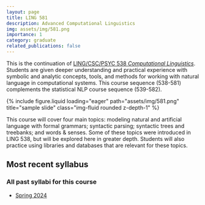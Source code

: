 ```yaml
---
layout: page
title: LING 581
description: Advanced Computational Linguistics
img: assets/img/581.png
importance: 1
category: graduate
related_publications: false
---
```


This is the continuation of [LING/CSC/PSYC 538 _Computational Linguistics_](ua_538.md).
Students are given deeper understanding and practical experience with symbolic and analytic concepts, tools, and methods for working with natural language in computational systems. This course sequence (538-581) complements the statistical NLP course sequence (539-582).

<div class="row justify-content-sm-center">
    <div class="col-sm mt-3 mt-md-0">
        {% include figure.liquid loading="eager" path="assets/img/581.png" title="sample slide" class="img-fluid rounded z-depth-1" %}
    </div>
</div>

This course will cover four main topics: modeling natural and artificial language with formal
grammars; syntactic parsing; syntactic trees and treebanks; and words & senses. Some
of these topics were introduced in LING 538, but will be explored here in greater depth.
Students will also practice using libraries and databases that are relevant for these topics.

## Most recent syllabus

<div class="row justify-content-sm-center">
  <div class="col-sm mt-3 mt-md-0">
    <object data="../../assets/pdf/LING581-2024Spr-Jackson.pdf" type='application/pdf' width="100%" height="800">
    </object>
  </div>
</div>

### All past syllabi for this course

- [Spring 2024](../assets/pdf/LING581-2024Spr-Jackson.pdf)
